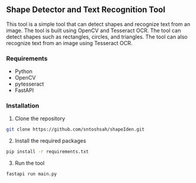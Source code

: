##  Shape Detector and Text Recognition Tool

This tool is a simple tool that can detect shapes and recognize text from an image. The tool is built using OpenCV and Tesseract OCR. The tool can detect shapes such as rectangles, circles, and triangles. The tool can also recognize text from an image using Tesseract OCR.

### Requirements
- Python
- OpenCV
- pytesseract
- FastAPI


### Installation
1. Clone the repository
```bash
git clone https://github.com/sntoshsah/shapeIden.git
```
2. Install the required packages
```bash 
pip install -r requirements.txt
```
3. Run the tool
```bash
fastapi run main.py
```
